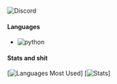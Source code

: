 
![Discord](https://discord.c99.nl/widget/theme-2/852688903148142632.png)

#### Languages
+ ![python](https://img.shields.io/badge/-Python-FF008F)

#### Stats and shit
[![Languages Most Used](https://github-readme-stats.vercel.app/api/top-langs/?username=noteason&show_icons=true&theme=radical)]
[![Stats](https://github-readme-stats.vercel.app/api?username=noteason&show_icons=true&theme=radical)]

